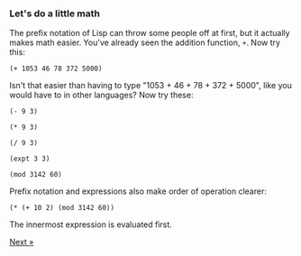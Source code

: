 ### Let's do a little math

The prefix notation of Lisp can throw some people off at first, but it actually makes math easier.  You've already seen the addition function, `+`. Now try this:

`(+ 1053 46 78 372 5000)`

Isn't that easier than having to type "1053 + 46 + 78 + 372 + 5000", like you would have to in other languages? Now try these:

`(- 9 3)`

`(* 9 3)`

`(/ 9 3)`

`(expt 3 3)`

`(mod 3142 60)`

Prefix notation and expressions also make order of operation clearer:

`(* (+ 10 2) (mod 3142 60))`

The innermost expression is evaluated first.

<p class="text-right">
  <a class="btn btn-primary" id="try-lisp-next" href="/try-lisp/math/">Next &raquo;</a>
</p>
